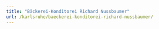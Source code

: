 ```yaml
---
title: "Bäckerei-Konditorei Richard Nussbaumer"
url: /karlsruhe/baeckerei-konditorei-richard-nussbaumer/
---
```

